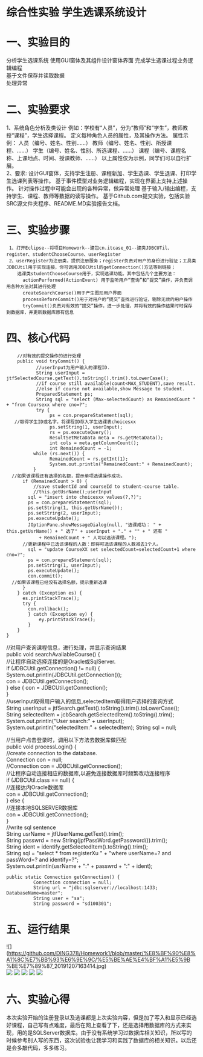 # 综合性实验  学生选课系统设计 

# 一、实验目的 
  分析学生选课系统 
  使用GUI窗体及其组件设计窗体界面 
  完成学生选课过程业务逻辑编程  
  基于文件保存并读取数据  
  处理异常 
  
 # 二、实验要求 
  1、系统角色分析及类设计 
  例如：学校有“人员”，分为“教师”和“学生”，教师教授“课程”，学生选择课程。 
  定义每种角色人员的属性，及其操作方法。 
  属性示例：	人员（编号、姓名、性别……） 
  教师（编号、姓名、性别、所授课程、……） 
        学生（编号、姓名、性别、所选课程、……） 
        课程（编号、课程名称、上课地点、时间、授课教师、……） 
  以上属性仅为示例，同学们可以自行扩展。  
  2、要求: 
    设计GUI窗体，支持学生注册、课程新加、学生选课、学生退课、打印学生选课列表等操作。 
    基于事件模型对业务逻辑编程，实现在界面上支持上述操作。 
    针对操作过程中可能会出现的各种异常，做异常处理 
    基于输入/输出编程，支持学生、课程、教师等数据的读写操作。 
    基于Github.com提交实验，包括实验SRC源文件夹程序、README.MD实验报告文档。 
    
  # 三、实验步骤  
     1、打开Eclipse--将项目Homework--建包cn.itcase_01--建类JDBCUTil、register、studentChooseCourse、userRegister
     2、userRegister为注册类，提供注册服务；register负责对用户的身份进行验证；工具类JDBCUtil用于实现连接，你可调用JDBCUtil的getConnection()方法等到链接；
        选课类studentChooseCourse用于，实现选课功能。其中包括几个主要方法：
          actionPerformed(ActionEvent) 用于监听用户“查询”和“提交”操作，并负责调用各种方法对其进行处理
          createSearchCourse()用于产生图形用户界面
          processBeforeCommit()用于对用户的“提交”查找进行验证，剔除无效的用户操作
          tryCommit()负责对有效的“提交”操作，进一步处理，并将有效的操作结果时时保存到数据库，并更新数据库原有信息 
          
 # 四、核心代码
        //对有效的提交操作的进行处理 
        public void tryCommit() { 
               //userInput为用户输入的课程ID. 
               String userInput = jtfSelectedCourse.getText().toString().trim().toLowerCase(); 
               //if course still available(count<MAX_STUDENT),save result. 
               //else if course not available,show Message to student. 
               PreparedStatement ps; 
               String sql = "select (Max-selectedCount) as RemainedCount " + "from Coursexx where cno=?"; 
               try { 
                    ps = con.prepareStatement(sql); 
       //取得学生ID或名字，将课程ID存入学生选课表choicesxx 
                    ps.setString(1, userInput); 
                    rs = ps.executeQuery(); 
                    ResultSetMetaData meta = rs.getMetaData(); 
                    int cols = meta.getColumnCount(); 
                    int RemainedCount = -1; 
              while (rs.next()) { 
                    RemainedCount = rs.getInt(1); 
                    System.out.println("RemainedCount:" + RemainedCount); 
              } 
      //如果该课程还有选择的名额，提示单项选课操作成功。 
          if (RemainedCount > 0) { 
              //save studentId and courseId to student-course table. 
              //this.getUsrName();userInput 
            sql = "insert into choicesxx values(?,?)"; 
            ps = con.prepareStatement(sql); 
            ps.setString(1, this.getUsrName()); 
            ps.setString(2, userInput); 
            ps.executeUpdate(); 
            JOptionPane.showMessageDialog(null, "选课成功： " + this.getUsrName() + " 选了" + userInput + "." + "" + " 还有 " 
                + RemainedCount + " 人可以选该课程。"); 
          //更新课程中已选该课程的人数：即将可选该课程的人数减去1个人。 
            sql = "update CourseXX set selectedCount=selectedCount+1 where cno=?"; 
            ps = con.prepareStatement(sql); 
            ps.setString(1, userInput); 
            ps.executeUpdate(); 
            con.commit(); 
      //如果该课程已经没有选择名额，提示重新选课 
          } 
        } catch (Exception es) { 
          es.printStackTrace(); 
          try { 
            con.rollback(); 
			} catch (Exception ey) { 
				ey.printStackTrace(); 
			} 
		} 
	}  
  
  //对用户查询课程信息，进行处理，并显示查询结果  
         	public void searchAvailableCourse() {  
//让程序自动选择连接的是Oracle或SqlServer.  
	         	if (JDBCUtil.getConnection() != null) {  
		              	System.out.println(JDBCUtil.getConnection());  
			               con = JDBCUtil.getConnection();  
		         } else { 
		   	con = JDBCUtil.getConnection();  
		   }  
  //userInput取得用户输入的信息,selectedItem取得用户选择的查询方式  
		String userInput = jtfSearch.getText().toString().trim().toLowerCase();  
		String selectedItem = jcbSearch.getSelectedItem().toString().trim();  
		System.out.println("User search:" + userInput);  
		System.out.println("selectedItem:" + selectedItem); 
		String sql = null;  
    
   //当用户点击登录时，调用以下方法去数据库做匹配  
	public void processLogin() {  
    //create connection to the database.  
		Connection con = null;   
  //Connection con = JDBCUtil.getConnection();  
  //让程序自动连接相应的数据库,以避免连接数据库时频繁改动连接程序  
		if (JDBCUtil.class == null) {  
  //连接达内Oracle数据库  
			con = JDBCUtil.getConnection();  
		} else {  
  //连接本地SQLSERVER数据库  
			con = JDBCUtil.getConnection();  
		}  
 //write sql sentence  
		String usrName = jtfUserName.getText().trim();  
		String passwrd = new String(jpfPassWord.getPassword()).trim();  
		String ident = identify.getSelectedItem().toString().trim();  
		String sql = "select * from registerXu " + "where userName=? and passWord=? and identify=?";  
		System.out.println(usrName + ":" + passwrd + ":" + ident);  
    
    
    public static Connection getConnection() {  
		      Connection connection = null; 
		      String url = "jdbc:sqlserver://localhost:1433; DatabaseName=master"; 
		      String user = "sa"; 
		      String password = "sd100301";  
    
  # 五、运行结果 
  ![](https://github.com/DING378/Homework1/blob/master/%E8%BF%90%E8%A1%8C%E7%BB%93%E6%9E%9C/%E5%BE%AE%E4%BF%A1%E5%9B      %BE%E7%89%87_20191207163414.jpg)  
  ![](https://github.com/DING378/Homework1/blob/master/%E8%BF%90%E8%A1%8C%E7%BB%93%E6%9E%9C/%E5%BE%AE%E4%BF%A1%E5%9B%BE%E7%89%87_20191207163420.jpg) 
  ![](https://github.com/DING378/Homework1/blob/master/%E8%BF%90%E8%A1%8C%E7%BB%93%E6%9E%9C/%E5%BE%AE%E4%BF%A1%E5%9B%BE%E7%89%87_20191207163423.jpg) 
  ![](https://github.com/DING378/Homework1/blob/master/%E8%BF%90%E8%A1%8C%E7%BB%93%E6%9E%9C/%E5%BE%AE%E4%BF%A1%E5%9B%BE%E7%89%87_20191207163426.jpg) 
  ![](https://github.com/DING378/Homework1/blob/master/%E8%BF%90%E8%A1%8C%E7%BB%93%E6%9E%9C/%E5%BE%AE%E4%BF%A1%E5%9B%BE%E7%89%87_20191207163431.jpg) 
  ![](https://github.com/DING378/Homework1/blob/master/%E8%BF%90%E8%A1%8C%E7%BB%93%E6%9E%9C/%E5%BE%AE%E4%BF%A1%E5%9B%BE%E7%89%87_20191207163434.jpg) 
  
  # 六、实验心得
  本次实验开始的注册登录以及选课都是上次实验内容，但是加了写入和显示已经选好课程，自己写有点难度，最后在网上查看了下，还是选择用数据库的方式来实现，用的是SQLServer数据库。由于没有系统学习过数据库相关知识，所以写的时候参考别人写的东西，这次试验也让我学习和实践了数据库的相关知识。以后还是会多敲代码，多多练习。
  
  	  
	
	
	
	
	 
	
	
	
